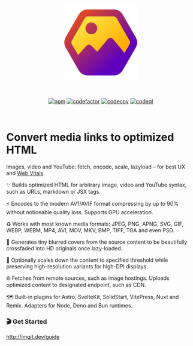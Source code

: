 <p align="center">
  <a href="https://imgit.dev" target="_blank" rel="noopener noreferrer">
    <img width="200" src="https://github.com/elringus/imgit/raw/main/docs/public/favicon.svg" alt="imgit logo">
  </a>
</p>
<br/>
<p align="center">
  <a href="https://www.npmjs.com/package/imgit"><img src="https://img.shields.io/npm/v/imgit" alt="npm"></a>
  <a href="https://codefactor.io/repository/github/elringus/imgit/overview/main"><img src="https://codefactor.io/repository/github/elringus/imgit/badge/main" alt="codefactor"></a>
  <a href="https://codecov.io/gh/elringus/imgit"><img src="https://codecov.io/gh/elringus/imgit/graph/badge.svg?token=3JvjXxyfag" alt="codecov"/></a>
  <a href="https://github.com/elringus/imgit/actions/workflows/codeql.yml"><img src="https://github.com/elringus/imgit/actions/workflows/codeql.yml/badge.svg" alt="codeql"></a>
</p>
<br/>

# Convert media links to optimized HTML

Images, video and YouTube: fetch, encode, scale, lazyload – for best UX and [Web Vitals](https://web.dev/vitals).

✨ Builds optimized HTML for arbitrary image, video and YouTube syntax, such as URLs, markdown or JSX tags.

⚡ Encodes to the modern AV1/AVIF format compressing by up to 90% without noticeable quality loss. Supports GPU acceleration.

♻️ Works with most known media formats: JPEG, PNG, APNG, SVG, GIF, WEBP, WEBM, MP4, AVI, MOV, MKV, BMP, TIFF, TGA and even PSD.

🌊 Generates tiny blurred covers from the source content to be beautifully crossfaded into HD originals once lazy-loaded.

📐 Optionally scales down the content to specified threshold while preserving high-resolution variants for high-DPI displays.

🌐 Fetches from remote sources, such as image hostings. Uploads optimized content to designated endpoint, such as CDN.

🗺️ Built-in plugins for Astro, SvelteKit, SolidStart, VitePress, Nuxt and Remix. Adapters for Node, Deno and Bun runtimes.

### 🎬 Get Started

http://imgit.dev/guide
